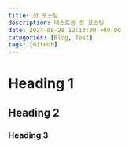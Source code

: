 ```yaml
---
title: 첫 포스팅
description: 테스트용 첫 포스팅
date: 2024-08-28 12:13:00 +09:00
categories: [Blog, Test]
tags: [GitHub]
---
```


# Heading 1
## Heading 2
### Heading 3